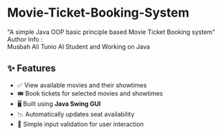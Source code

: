 # Movie-Ticket-Booking-System
"A simple Java OOP basic principle based Movie Ticket Booking system"
Author Info :     
      Musbah Ali Tunio 
      AI Student and Working on Java 

## ✨ Features

- ✅ View available movies and their showtimes
- 🎟 Book tickets for selected movies and showtimes
- 🖥 Built using **Java Swing GUI**
- 📉 Automatically updates seat availability
- 🧪 Simple input validation for user interaction      
